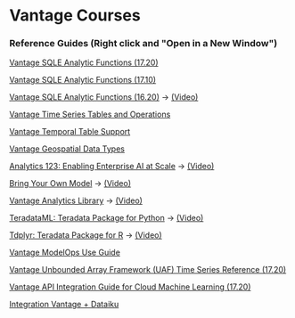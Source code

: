# Vantage Courses

### Reference Guides (Right click and "Open in a New Window")

[Vantage SQLE Analytic Functions (17.20)](https://docs.teradata.com/r/Teradata-VantageTM-Analytics-Database-Analytic-Functions-17.20/Introduction-to-Analytics-Database-Analytic-Functions)



[Vantage SQLE Analytic Functions (17.10)](https://docs.teradata.com/r/Teradata-VantageTM-Advanced-SQL-Engine-Analytic-Functions/July-2021/Introduction-to-Teradata-Vantage)



[Vantage SQLE Analytic Functions (16.20)](https://docs.teradata.com/r/Teradata-VantageTM-NewSQL-Engine-Analytic-Functions/July-2019/Introduction-to-Teradata-Vantage-NewSQL-Engine-Analytic-Functions)
-> [(Video)](https://www.youtube.com/watch?v=aUfjkOlQrLs)



[Vantage Time Series Tables and Operations](https://docs.teradata.com/r/Enterprise_IntelliFlex_VMware/Time-Series-Tables-and-Operations)



[Vantage Temporal Table Support](https://docs.teradata.com/r/Enterprise_IntelliFlex_VMware/Temporal-Table-Support)



[Vantage Geospatial Data Types](https://docs.teradata.com/r/Geospatial-Data-Types/July-2021)



[Analytics 123: Enabling Enterprise AI at Scale](https://assets.teradata.com/resourceCenter/downloads/WhitePapers/Analytics-123-Enabling-Enterprise-AI-at-Scale-MD006623.pdf)
-> [(Video)](https://www.youtube.com/watch?v=-UKK_KRGt9I)



[Bring Your Own Model](https://docs.teradata.com/r/Enterprise_IntelliFlex_Lake_VMware/Teradata-VantageTM-Bring-Your-Own-Model-User-Guide)
-> [(Video)](https://www.youtube.com/watch?v=grq37uW0pxM)



[Vantage Analytics Library](https://docs.teradata.com/r/Enterprise_IntelliFlex_Lake_VMware/Vantage-Analytics-Library-User-Guide/Descriptive-Statistics)
-> [(Video)](https://www.youtube.com/watch?v=qxNw6sM0amg)



[TeradataML: Teradata Package for Python](https://docs.teradata.com/r/Enterprise/Teradata-Package-for-Python-Function-Reference-17.20)
-> [(Video)](https://www.youtube.com/watch?v=YK_x4y52ffc)



[Tdplyr: Teradata Package for R](https://docs.teradata.com/r/Teradata-Package-for-R-Function-Reference)
-> [(Video)](https://www.youtube.com/watch?v=gPrUzlsFIJI)



[Vantage ModelOps Use Guide](https://docs.teradata.com/r/Enterprise_VMware_IntelliFlex/Teradata-VantageTM-ModelOps-User-Guide)



[Vantage Unbounded Array Framework (UAF) Time Series Reference (17.20)](https://docs.teradata.com/r/Teradata-VantageTM-Unbounded-Array-Framework-Time-Series-Reference/Unbounded-Array-Framework)



[Vantage API Integration Guide for Cloud Machine Learning (17.20)](https://docs.teradata.com/r/Teradata-VantageTM-API-Integration-Guide-for-Cloud-Machine-Learning/April-2022/Teradata-API-Integration-Project)



[Integration Vantage + Dataiku](https://www.dataiku.com/product/plugins/teradata/)
